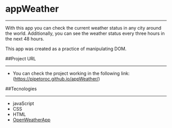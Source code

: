 # appWeather
---

With this app you can check the current weather status in any city around the world.
Additionally, you can see the weather status every three hours in the next 48 hours.

This app was created as a practice of manipulating DOM. 

##Project URL
___
- You can check the project working in the following link: (https://pipetoroc.github.io/appWeather/)

##Tecnologies
____

- javaScript
- CSS
- HTML
- [OpenWeatherApp](https://openweathermap.org/api)